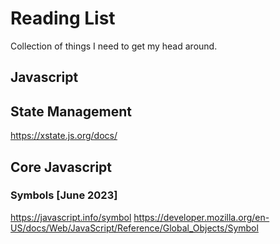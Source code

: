 # Reading List

Collection of things I need to get my head around.

## Javascript

## State Management
https://xstate.js.org/docs/

## Core Javascript
### Symbols [June 2023]
https://javascript.info/symbol
https://developer.mozilla.org/en-US/docs/Web/JavaScript/Reference/Global_Objects/Symbol

